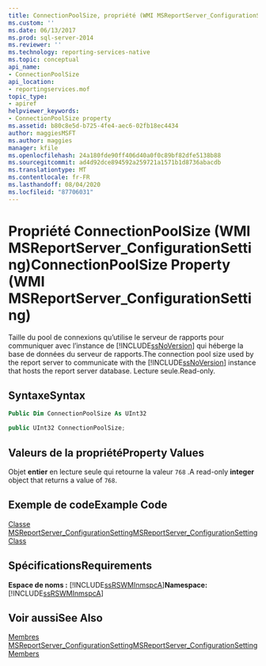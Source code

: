 ```yaml
---
title: ConnectionPoolSize, propriété (WMI MSReportServer_ConfigurationSetting) | Microsoft Docs
ms.custom: ''
ms.date: 06/13/2017
ms.prod: sql-server-2014
ms.reviewer: ''
ms.technology: reporting-services-native
ms.topic: conceptual
api_name:
- ConnectionPoolSize
api_location:
- reportingservices.mof
topic_type:
- apiref
helpviewer_keywords:
- ConnectionPoolSize property
ms.assetid: b80c8e5d-b725-4fe4-aec6-02fb18ec4434
author: maggiesMSFT
ms.author: maggies
manager: kfile
ms.openlocfilehash: 24a180fde90ff406d40a0f0c89bf82dfe5138b88
ms.sourcegitcommit: ad4d92dce894592a259721a1571b1d8736abacdb
ms.translationtype: MT
ms.contentlocale: fr-FR
ms.lasthandoff: 08/04/2020
ms.locfileid: "87706031"
---
```

# <a name="connectionpoolsize-property-wmi-msreportserver_configurationsetting"></a><span data-ttu-id="846c5-102">Propriété ConnectionPoolSize (WMI MSReportServer_ConfigurationSetting)</span><span class="sxs-lookup"><span data-stu-id="846c5-102">ConnectionPoolSize Property (WMI MSReportServer_ConfigurationSetting)</span></span>
  <span data-ttu-id="846c5-103">Taille du pool de connexions qu’utilise le serveur de rapports pour communiquer avec l’instance de [!INCLUDE[ssNoVersion](../../includes/ssnoversion-md.md)] qui héberge la base de données du serveur de rapports.</span><span class="sxs-lookup"><span data-stu-id="846c5-103">The connection pool size used by the report server to communicate with the [!INCLUDE[ssNoVersion](../../includes/ssnoversion-md.md)] instance that hosts the report server database.</span></span> <span data-ttu-id="846c5-104">Lecture seule.</span><span class="sxs-lookup"><span data-stu-id="846c5-104">Read-only.</span></span>  
  
## <a name="syntax"></a><span data-ttu-id="846c5-105">Syntaxe</span><span class="sxs-lookup"><span data-stu-id="846c5-105">Syntax</span></span>  
  
```vb  
Public Dim ConnectionPoolSize As UInt32  
```  
  
```csharp  
public UInt32 ConnectionPoolSize;  
```  
  
## <a name="property-values"></a><span data-ttu-id="846c5-106">Valeurs de la propriété</span><span class="sxs-lookup"><span data-stu-id="846c5-106">Property Values</span></span>  
 <span data-ttu-id="846c5-107">Objet **entier** en lecture seule qui retourne la valeur `768` .</span><span class="sxs-lookup"><span data-stu-id="846c5-107">A read-only **integer** object that returns a value of `768`.</span></span>  
  
## <a name="example-code"></a><span data-ttu-id="846c5-108">Exemple de code</span><span class="sxs-lookup"><span data-stu-id="846c5-108">Example Code</span></span>  
 [<span data-ttu-id="846c5-109">Classe MSReportServer_ConfigurationSetting</span><span class="sxs-lookup"><span data-stu-id="846c5-109">MSReportServer_ConfigurationSetting Class</span></span>](msreportserver-configurationsetting-class.md)  
  
## <a name="requirements"></a><span data-ttu-id="846c5-110">Spécifications</span><span class="sxs-lookup"><span data-stu-id="846c5-110">Requirements</span></span>  
 <span data-ttu-id="846c5-111">**Espace de noms :** [!INCLUDE[ssRSWMInmspcA](../../includes/ssrswminmspca-md.md)]</span><span class="sxs-lookup"><span data-stu-id="846c5-111">**Namespace:** [!INCLUDE[ssRSWMInmspcA](../../includes/ssrswminmspca-md.md)]</span></span>  
  
## <a name="see-also"></a><span data-ttu-id="846c5-112">Voir aussi</span><span class="sxs-lookup"><span data-stu-id="846c5-112">See Also</span></span>  
 [<span data-ttu-id="846c5-113">Membres MSReportServer_ConfigurationSetting</span><span class="sxs-lookup"><span data-stu-id="846c5-113">MSReportServer_ConfigurationSetting Members</span></span>](msreportserver-configurationsetting-members.md)  
  
  
